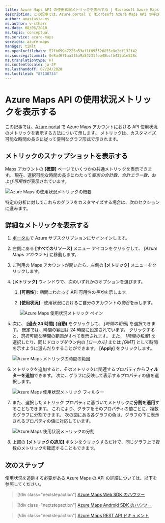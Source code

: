 ```yaml
---
title: Azure Maps API の使用状況メトリックを表示する | Microsoft Azure Maps
description: この記事では、Azure portal で Microsoft Azure Maps API の呼び出しに関するメトリックを表示する方法について説明します。
author: anastasia-ms
ms.author: v-stharr
ms.date: 08/06/2018
ms.topic: conceptual
ms.service: azure-maps
services: azure-maps
manager: timlt
ms.openlocfilehash: 57fb699a7225a53af1f093520855e8e2ef132f42
ms.sourcegitcommit: 0e8a4671aa3f5a9a54231fea48bcfb432a1e528c
ms.translationtype: HT
ms.contentlocale: ja-JP
ms.lasthandoff: 07/24/2020
ms.locfileid: "87130734"
---
```

# <a name="view-azure-maps-api-usage-metrics"></a>Azure Maps API の使用状況メトリックを表示する

この記事では、[Azure portal](https://portal.azure.com) で Azure Maps アカウントにおける API 使用状況のメトリックを表示する方法について示します。 メトリックは、カスタマイズ可能な時間の長さに従って便利なグラフ形式で示されます。

## <a name="view-metric-snapshot"></a>メトリックのスナップショットを表示する

Maps アカウントの **[概要]** ページでいくつかの共通メトリックを表示できます。 現在、選択可能な時間の長さにわたって*要求の合計数*、*合計エラー数*、および*可用性*が表示されています。

![Azure Maps の使用状況メトリックの概要](media/how-to-view-api-usage/portal-overview.png)

特定の分析に対してこれらのグラフをカスタマイズする場合は、次のセクションに進みます。

## <a name="view-detailed-metrics"></a>詳細なメトリックを表示する

1. [ポータル](https://portal.azure.com)で Azure サブスクリプションにサインインします。

2. 左側にある **[すべてのリソース]** メニュー アイコンをクリックして、 *[Azure Maps アカウント]* に移動します。

3. ご利用の Maps アカウントが開いたら、左側の **[メトリック]** メニューをクリックします。

4. **[メトリック]** ウィンドウで、次のいずれかのオプションを選びます。

   1. **[可用性]** : 期間にわたって API 可用性の*平均*を示します。
   2. **[使用状況]** : 使用状況におけるご自分のアカウントの*割合*を示します。

      ![Azure Maps 使用状況メトリック ペイン](media/how-to-view-api-usage/portal-metrics.png)

5. 次に、 **[過去 24 時間] (自動)** をクリックして、 *[時間の範囲]* を選択できます。 既定では、時間の範囲は 24 時間に設定されています。 クリックすると、選択可能な時間の範囲がすべて表示されます。 また、 *[時間の粒度]* を選択したり、同じドロップダウン内の *[ローカル]* または *[GMT]* として時間を示すように選んだりすることができます。 **[Apply]** をクリックします。

    ![Azure Maps メトリックの時間の範囲](media/how-to-view-api-usage/time-range.png)

6. メトリックを追加すると、そのメトリックに関連するプロパティから**フィルターを追加**できます。 次に、グラフに反映して表示するプロパティの値を選択します。

    ![Azure Maps 使用状況メトリック フィルター](media/how-to-view-api-usage/filter.png)

7. また、選択したメトリック プロパティに基づいてメトリックに**分割を適用**することもできます。 これにより、グラフをそのプロパティの値ごとに、複数のグラフに分割できます。 次の図にある各グラフの色は、グラフの下に表示されるプロパティの値に対応しています。

    ![Azure Maps 使用状況メトリックの分割](media/how-to-view-api-usage/splitting.png)

8. 上部の **[メトリックの追加]** ボタンをクリックするだけで、同じグラフ上で複数のメトリックを確認することもできます。

## <a name="next-steps"></a>次のステップ

使用状況を追跡する必要がある Azure Maps の API の詳細については、以下を参照してください。
> [!div class="nextstepaction"] 
> [Azure Maps Web SDK のハウツー](how-to-use-map-control.md)

> [!div class="nextstepaction"] 
> [Azure Maps Android SDK のハウツー](how-to-use-android-map-control-library.md)

> [!div class="nextstepaction"]
> [Azure Maps REST API ドキュメント](https://docs.microsoft.com/rest/api/maps)
